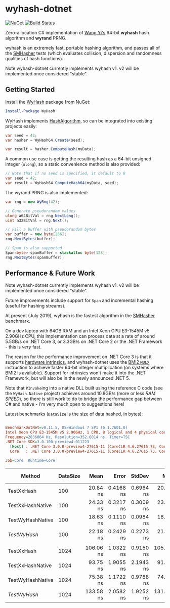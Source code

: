 wyhash-dotnet
=============
[![NuGet](https://img.shields.io/nuget/v/WyHash.svg)](https://www.nuget.org/packages/WyHash)
[![Build Status](https://ci.appveyor.com/api/projects/status/yv41pshy1xaks5ps?svg=true)](https://ci.appveyor.com/project/cocowalla/wyhash-dotnet)

Zero-allocation C# implementation of [Wang Yi's](https://github.com/wangyi-fudan/wyhash) 64-bit **wyhash** hash algorithm and **wyrand** PRNG.

wyhash is an extremely fast, portable hashing algorithm, and passes all of the [SMHasher](https://github.com/rurban/smhasher) tests (which evaluates collision, dispersion and randomness qualities of hash functions).

Note wyhash-dotnet currently implements wyhash v1. v2 will be implemented once considered "stable".

Getting Started
-----

Install the [WyHash](https://www.nuget.org/packages/WyHash) package from NuGet:

```powershell
Install-Package WyHash
```

WyHash implements [HashAlgorithm](https://docs.microsoft.com/en-us/dotnet/api/system.security.cryptography.hashalgorithm?view=netframework-4.7.2), so can be integrated into existing projects easily:

```csharp
var seed = 42;
var hasher = WyHash64.Create(seed);

var result = hasher.ComputeHash(myData);
```

A common use case is getting the resulting hash as a 64-bit unsigned integer (`ulong`), so a static convenience method is also provided:

```csharp
// Note that if no seed is specified, it default to 0
var seed = 42;
var result = WyHash64.ComputeHash64(myData, seed);
```

The wyrand PRNG is also implemented:

```csharp
var rng = new WyRng(42);

// Generate pseudorandom values
ulong a64BitVal = rng.NextLong();
uint a32BitVal = rng.Next();

// Fill a buffer with pseudorandom bytes
var buffer = new byte[256];
rng.NextBytes(buffer);

// Span is also supported
Span<byte> spanBuffer = stackalloc byte[128];
rng.NextBytes(spanBuffer);
```

Performance & Future Work
-------------------------
Note wyhash-dotnet currently implements wyhash v1. v2 will be implemented once considered "stable".

Future improvements include support for `Span` and incremental hashing (useful for hashing streams).

At present (July 2019), wyhash is the fastest algorithm in the [SMHasher](https://github.com/rurban/smhasher) benchmark.

On a dev laptop with 64GB RAM and an Intel Xeon CPU E3-1545M v5 2.90GHz CPU, this implementation can process data at a rate of around 5.5GB/s on .NET Core 3, or 3.3GB/s on .NET Core 2 or the .NET Framework - this is *very* fast.

The reason for the performance improvement on .NET Core 3 is that it supports [hardware intrinsics](https://fiigii.com/2019/03/03/Hardware-intrinsic-in-NET-Core-3-0-Introduction/), and wyhash-dotnet uses the [BMI2 `MULX`](https://www.felixcloutier.com/x86/MULX.html) instruction to achieve faster 64-bit integer multiplication (on systems where BMI2 is available). Support for intrinsics won't make it into the .NET Framework, but will also be in the newly announced .NET 5.

Note that `PInvoke`ing into a native DLL built using the reference C code (see the `WyHash.Native` project) achieves around 10.8GB/s (more or less *RAM SPEED*), so there is still work to do to bridge the performance gap between C# and native - I'm very much open to suggestions here!

Latest benchmarks (`DataSize` is the size of data hashed, in bytes):

```ini

BenchmarkDotNet=v0.11.5, OS=Windows 7 SP1 (6.1.7601.0)
Intel Xeon CPU E3-1545M v5 2.90GHz, 1 CPU, 8 logical and 4 physical cores
Frequency=2836064 Hz, Resolution=352.6014 ns, Timer=TSC
.NET Core SDK=3.0.100-preview4-011223
  [Host] : .NET Core 3.0.0-preview4-27615-11 (CoreCLR 4.6.27615.73, CoreFX 4.700.19.21213), 64bit RyuJIT
  Core   : .NET Core 3.0.0-preview4-27615-11 (CoreCLR 4.6.27615.73, CoreFX 4.700.19.21213), 64bit RyuJIT

Job=Core  Runtime=Core  

```
|           Method | DataSize |      Mean |     Error |    StdDev |       Min |       Max | Ratio | RatioSD | Rank | Gen 0 | Gen 1 | Gen 2 | Allocated |
|----------------- |--------- |----------:|----------:|----------:|----------:|----------:|------:|--------:|-----:|------:|------:|------:|----------:|
|       TestXxHash |      100 |  20.84 ns | 0.4168 ns | 0.6964 ns |  20.02 ns |  22.99 ns |  0.95 |    0.03 |    2 |     - |     - |     - |         - |
| TestXxHashNative |      100 |  24.33 ns | 0.3217 ns | 0.3009 ns |  23.99 ns |  24.92 ns |  1.10 |    0.02 |    4 |     - |     - |     - |         - |
| TestWyHashNative |      100 |  18.63 ns | 0.1110 ns | 0.0984 ns |  18.47 ns |  18.87 ns |  0.84 |    0.01 |    1 |     - |     - |     - |         - |
|     *TestWyHash* |      100 |  22.18 ns | 0.2429 ns | 0.2273 ns |  21.84 ns |  22.52 ns |  1.00 |    0.00 |    3 |     - |     - |     - |         - |
|                  |          |           |           |           |           |           |       |         |      |       |       |       |           |
|       TestXxHash |     1024 | 106.06 ns | 1.0322 ns | 0.9150 ns | 105.25 ns | 108.04 ns |  0.79 |    0.01 |    3 |     - |     - |     - |         - |
| TestXxHashNative |     1024 |  93.75 ns | 1.9055 ns | 2.1943 ns |  91.79 ns |  99.02 ns |  0.71 |    0.02 |    2 |     - |     - |     - |         - |
| TestWyHashNative |     1024 |  75.38 ns | 1.1722 ns | 0.9788 ns |  74.37 ns |  77.46 ns |  0.56 |    0.01 |    1 |     - |     - |     - |         - |
|     *TestWyHash* |     1024 | 133.58 ns | 2.0582 ns | 1.9252 ns | 131.38 ns | 137.66 ns |  1.00 |    0.00 |    4 |     - |     - |     - |         - |
